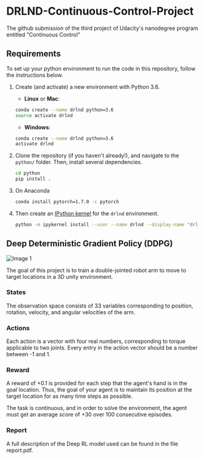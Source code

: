 # DRLND-Continuous-Control-Project
The github submission of the third project of Udacity's nanodegree program entitled "Continuous Control"

## Requirements

To set up your python environment to run the code in this repository, follow the instructions below.

1. Create (and activate) a new environment with Python 3.6.

    - __Linux__ or __Mac__:

    ```bash
    conda create --name drlnd python=3.6
    source activate drlnd
    ```

    - __Windows__:

    ```bash
    conda create --name drlnd python=3.6 
    activate drlnd
    ```

2. Clone the repository (if you haven't already!), and navigate to the `python/` folder.  Then, install several dependencies.

    ```bash
    cd python
    pip install .
    ```

3. On Anaconda

    ```bash
    conda install pytorch=1.7.0 -c pytorch
    ```

4. Then create an [IPython kernel](http://ipython.readthedocs.io/en/stable/install/kernel_install.html) for the `drlnd` environment.

    ```bash
    python -m ipykernel install --user --name drlnd --display-name "drlnd"
    ```

## Deep Deterministic Gradient Policy (DDPG)

![Image 1](doublejointcontrol.gif?style=centerme)

The goal of this project is to train a double-jointed robot arm to move to target locations in a 3D unity environment.

### States

The observation space consists of 33 variables corresponding to position, rotation, velocity, and angular velocities of the arm.

### Actions

 Each action is a vector with four real numbers, corresponding to torque applicable to two joints. Every entry in the action vector should be a number between -1 and 1.

### Reward

 A reward of +0.1 is provided for each step that the agent's hand is in the goal location. Thus, the goal of your agent is to maintain its position at the target location for as many time steps as possible.

The task is continuous, and in order to solve the environment, the agent must get an average score of +30 over 100 consecutive episodes.

### Report

A full description of the Deep RL model used can be found in the file report.pdf.